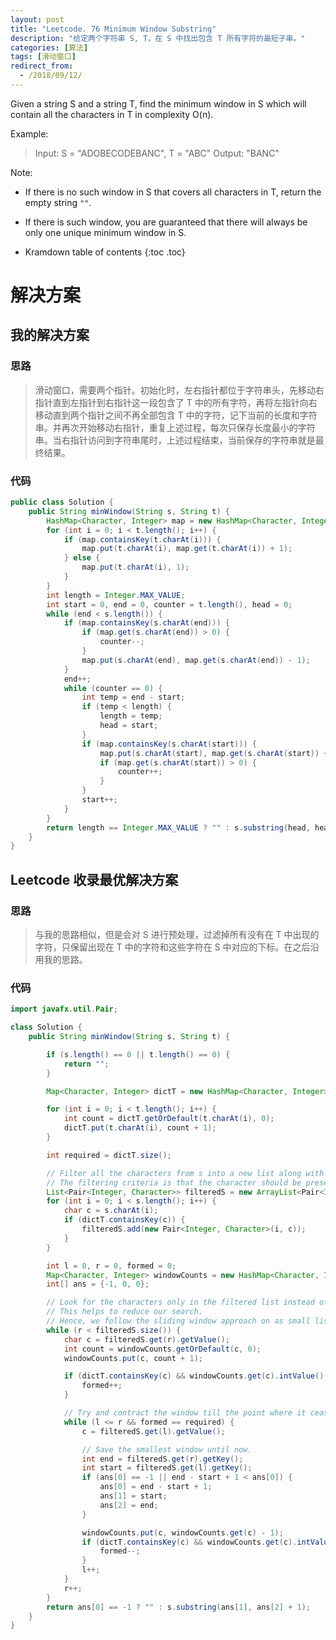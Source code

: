 ```yaml
---
layout: post
title: "Leetcode. 76 Minimum Window Substring"
description: "给定两个字符串 S, T，在 S 中找出包含 T 所有字符的最短子串。"
categories: [算法]
tags: [滑动窗口]
redirect_from:
  - /2018/09/12/
---
```


Given a string S and a string T, find the minimum window in S which will contain all the characters in T in complexity O(n).

Example:

> Input: S = "ADOBECODEBANC", T = "ABC"
> Output: "BANC"

Note:

* If there is no such window in S that covers all characters in T, return the empty string `""`.
* If there is such window, you are guaranteed that there will always be only one unique minimum window in S.

* Kramdown table of contents
{:toc .toc}

# 解决方案

## 我的解决方案

### 思路

> 滑动窗口，需要两个指针。初始化时，左右指针都位于字符串头，先移动右指针直到左指针到右指针这一段包含了 T 中的所有字符，再将左指针向右移动直到两个指针之间不再全部包含 T 中的字符，记下当前的长度和字符串。并再次开始移动右指针，重复上述过程，每次只保存长度最小的字符串。当右指针访问到字符串尾时，上述过程结束，当前保存的字符串就是最终结果。

### 代码

```java
public class Solution {
    public String minWindow(String s, String t) {
        HashMap<Character, Integer> map = new HashMap<Character, Integer>();
        for (int i = 0; i < t.length(); i++) {
            if (map.containsKey(t.charAt(i))) {
                map.put(t.charAt(i), map.get(t.charAt(i)) + 1);
            } else {
                map.put(t.charAt(i), 1);
            }
        }
        int length = Integer.MAX_VALUE;
        int start = 0, end = 0, counter = t.length(), head = 0;
        while (end < s.length()) {
            if (map.containsKey(s.charAt(end))) {
                if (map.get(s.charAt(end)) > 0) {
                    counter--;
                }
                map.put(s.charAt(end), map.get(s.charAt(end)) - 1);
            }
            end++;
            while (counter == 0) {
                int temp = end - start;
                if (temp < length) {
                    length = temp;
                    head = start;
                }
                if (map.containsKey(s.charAt(start))) {
                    map.put(s.charAt(start), map.get(s.charAt(start)) + 1);
                    if (map.get(s.charAt(start)) > 0) {
                        counter++;
                    }
                }
                start++;
            }
        }
        return length == Integer.MAX_VALUE ? "" : s.substring(head, head + length);
    }
}
```

## Leetcode 收录最优解决方案

### 思路

> 与我的思路相似，但是会对 S 进行预处理，过滤掉所有没有在 T 中出现的字符，只保留出现在 T 中的字符和这些字符在 S 中对应的下标。在之后沿用我的思路。

### 代码

```java
import javafx.util.Pair;

class Solution {
    public String minWindow(String s, String t) {

        if (s.length() == 0 || t.length() == 0) {
            return "";
        }

        Map<Character, Integer> dictT = new HashMap<Character, Integer>();

        for (int i = 0; i < t.length(); i++) {
            int count = dictT.getOrDefault(t.charAt(i), 0);
            dictT.put(t.charAt(i), count + 1);
        }

        int required = dictT.size();

        // Filter all the characters from s into a new list along with their index.
        // The filtering criteria is that the character should be present in t.
        List<Pair<Integer, Character>> filteredS = new ArrayList<Pair<Integer, Character>>();
        for (int i = 0; i < s.length(); i++) {
            char c = s.charAt(i);
            if (dictT.containsKey(c)) {
                filteredS.add(new Pair<Integer, Character>(i, c));
            }
        }

        int l = 0, r = 0, formed = 0;
        Map<Character, Integer> windowCounts = new HashMap<Character, Integer>();  
        int[] ans = {-1, 0, 0};

        // Look for the characters only in the filtered list instead of entire s.
        // This helps to reduce our search.
        // Hence, we follow the sliding window approach on as small list.
        while (r < filteredS.size()) {
            char c = filteredS.get(r).getValue();
            int count = windowCounts.getOrDefault(c, 0);
            windowCounts.put(c, count + 1);

            if (dictT.containsKey(c) && windowCounts.get(c).intValue() == dictT.get(c).intValue()) {
                formed++;
            }

            // Try and contract the window till the point where it ceases to be 'desirable'.
            while (l <= r && formed == required) {
                c = filteredS.get(l).getValue();

                // Save the smallest window until now.
                int end = filteredS.get(r).getKey();
                int start = filteredS.get(l).getKey();
                if (ans[0] == -1 || end - start + 1 < ans[0]) {
                    ans[0] = end - start + 1;
                    ans[1] = start;
                    ans[2] = end;
                }

                windowCounts.put(c, windowCounts.get(c) - 1);
                if (dictT.containsKey(c) && windowCounts.get(c).intValue() < dictT.get(c).intValue()) {
                    formed--;
                }
                l++;
            }
            r++;   
        }
        return ans[0] == -1 ? "" : s.substring(ans[1], ans[2] + 1);
    }
}
```

[^1]: This is a footnote.

[kramdown]: https://kramdown.gettalong.org/
[Simple Texture]: https://github.com/yizeng/jekyll-theme-simple-texture